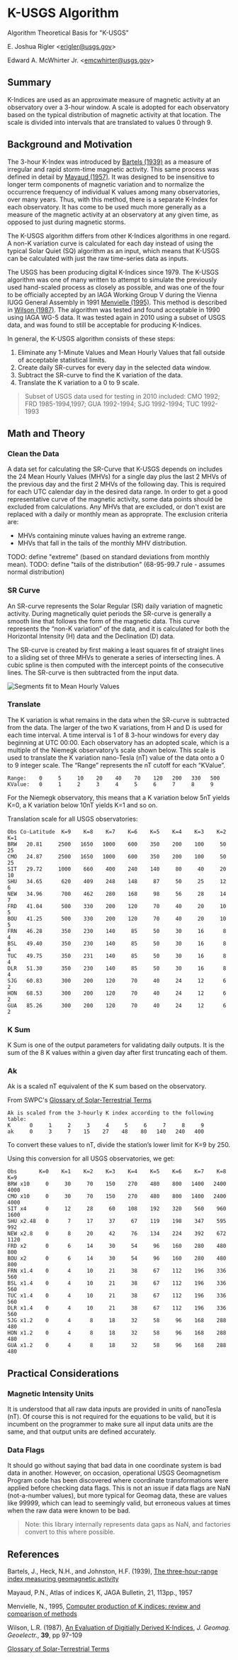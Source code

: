 # K-USGS Algorithm #
Algorithm Theoretical Basis for "K-USGS"

E. Joshua Rigler &lt;[erigler@usgs.gov](mailto:erigler@usgs.gov)&gt;

Edward A. McWhirter Jr.
&lt;[emcwhirter@usgs.gov](mailto:emcwhirter@usgs.gov)&gt;


## Summary ##

K-Indices are used as an approximate measure of magnetic activity at an
observatory over a 3-hour window. A scale is adopted for each observatory based
on the typical distribution of magnetic activity at that location. The scale is
divided into intervals that are translated to values 0 through 9.


## Background and Motivation ##

The 3-hour K-Index was introduced by [Bartels (1939)](#bartels-1939) as a
measure of irregular and rapid storm-time magnetic activity. This same process
was defined in detail by [Mayaud (1957)](#mayaud-1957). It was designed to be
insensitive to longer term components of magnetic variation and to normalize the
occurrence frequency of individual K values among many observatories, over many
years. Thus, with this method, there is a separate K-Index for each observatory.
It has come to be used much more generally as a measure of the magnetic activity
at an observatory at any given time, as opposed to just during magnetic storms.

The K-USGS algorithm differs from other K-Indices algorithms in one regard. A
non-K variation curve is calculated for each day instead of using the typical
Solar Quiet (SQ) algorithm as an input, which means that K-USGS can be
calculated with just the raw time-series data as inputs.

The USGS has been producing digital K-Indices since 1979. The K-USGS algorithm
was one of many written to attempt to simulate the previously used hand-scaled
process as closely as possible, and was one of the four to be officially
accepted by an IAGA Working Group V during the Vienna IUGG General Assembly in
1991 [Menvielle (1995)](#menvielle-1995). This method is described in
[Wilson (1987)](#wilson-1987). The algorithm was tested and found acceptable
in 1990 using IAGA WG-5 data. It was tested again in 2010 using a subset of
USGS data, and was found to still be acceptable for producing K-Indices.

In general, the K-USGS algorithm consists of these steps:
 1. Eliminate any 1-Minute Values and Mean Hourly Values that fall outside of
    acceptable statistical limits.
 2. Create daily SR-curves for every day in the selected data window.
 3. Subtract the SR-curve to find the K variation of the data.
 4. Translate the K variation to a 0 to 9 scale.

> Subset of USGS data used for testing in 2010 included:
> CMO 1992; FRD 1985-1994,1997; GUA 1992-1994; SJG 1992-1994; TUC 1992-1993


## Math and Theory ##

### Clean the Data ###

A data set for calculating the SR-Curve that K-USGS depends on includes the 24
Mean Hourly Values (MHVs) for a single day plus the last 2 MHVs of the previous
day and the first 2 MHVs of the following day. This is required for each UTC
calendar day in the desired data range. In order to get a good representative
curve of the magnetic activity, some data points should be excluded from
calculations. Any MHVs that are excluded, or don't exist are replaced with a
daily or monthly mean as approprate. The exclusion criteria are:
* MHVs containing minute values having an extreme range.
* MHVs that fall in the tails of the monthly MHV distribution.

TODO: define "extreme" (based on standard deviations from monthly mean).
TODO: define "tails of the distribution" (68-95-99.7 rule - assumes normal distribution)

### SR Curve ###

An SR-curve represents the Solar Regular (SR) daily variation of magnetic
activity. During magnetically quiet periods the SR-curve is generally a smooth
line that follows the form of the magnetic data. This curve represents the
“non-K variation” of the data, and it is calculated for both the Horizontal
Intensity (H) data and the Declination (D) data.

The SR-curve is created by first making a least squares fit of straight lines to
a sliding set of three MHVs to generate a series of intersecting lines. A cubic
spline is then computed with the intercept points of the consecutive lines.
The SR-curve is then subtracted from the input data.

![Segments fit to Mean Hourly Values](images/K-USGS_SR-Curve.png)

### Translate ###

The K variation is what remains in the data when the SR-curve is subtracted from
the data. The larger of the two K variations, from H and D is used for each time
interval. A time interval is 1 of 8 3-hour windows for every day beginning at
UTC 00:00. Each observatory has an adopted scale, which is a multiple of the
Niemegk observatory’s scale shown below. This scale is used to translate the K
variation nano-Tesla (nT) value of the data onto a 0 to 9 integer scale. The
“Range” represents the nT cutoff for each “KValue”.

    Range:    0     5     10    20    40    70    120   200   330   500
    KValue:   0     1     2     3     4     5     6     7     8     9

For the Niemegk observatory, this means that a K variation below 5nT yields K=0,
a K variation below 10nT yields K=1 and so on.

Translation scale for all USGS observatories:

    Obs Co-Latitude  K=9    K=8    K=7    K=6    K=5    K=4    K=3    K=2    K=1
    BRW   20.81     2500   1650   1000    600    350    200    100     50     25
    CMO   24.87     2500   1650   1000    600    350    200    100     50     25
    SIT   29.72     1000    660    400    240    140     80     40     20     10
    SHU   34.65      620    409    248    148     87     50     25     12      6
    NEW   34.96      700    462    280    168     98     56     28     14      7
    FRD   41.04      500    330    200    120     70     40     20     10      5
    BOU   41.25      500    330    200    120     70     40     20     10      5
    FRN   46.28      350    230    140     85     50     30     16      8      4
    BSL   49.40      350    230    140     85     50     30     16      8      4
    TUC   49.75      350    231    140     85     50     30     16      8      4
    DLR   51.30      350    230    140     85     50     30     16      8      4
    SJG   60.83      300    200    120     70     40     24     12      6      2
    HON   68.53      300    200    120     70     40     24     12      6      2
    GUA   85.26      300    200    120     70     40     24     12      6      2

### K Sum ###

K Sum is one of the output parameters for validating daily outputs. It is the
sum of the 8 K values within a given day after first truncating each of them.

### Ak ###

Ak is a scaled nT equivalent of the K sum based on the observatory.

From SWPC's [Glossary of Solar-Terrestrial Terms](solar-terrestrial-glossary)

    Ak is scaled from the 3-hourly K index according to the following table:
    K      0     1     2     3     4     5     6     7     8     9
    ak     0     3     7    15    27    48    80   140   240   400

To convert these values to nT, divide the station’s lower limit for K=9 by 250.

Using this conversion for all USGS observatories, we get:

    Obs       K=0    K=1    K=2    K=3    K=4    K=5    K=6    K=7    K=8    K=9
    BRW x10     0     30     70    150    270    480    800   1400   2400   4000
    CMO x10     0     30     70    150    270    480    800   1400   2400   4000
    SIT x4      0     12     28     60    108    192    320    560    960   1600
    SHU x2.48   0      7     17     37     67    119    198    347    595    992
    NEW x2.8    0      8     20     42     76    134    224    392    672   1120
    FRD x2      0      6     14     30     54     96    160    280    480    800
    BOU x2      0      6     14     30     54     96    160    280    480    800
    FRN x1.4    0      4     10     21     38     67    112    196    336    560
    BSL x1.4    0      4     10     21     38     67    112    196    336    560
    TUC x1.4    0      4     10     21     38     67    112    196    336    560
    DLR x1.4    0      4     10     21     38     67    112    196    336    560
    SJG x1.2    0      4      8     18     32     58     96    168    288    480
    HON x1.2    0      4      8     18     32     58     96    168    288    480
    GUA x1.2    0      4      8     18     32     58     96    168    288    480


## Practical Considerations ##

### Magnetic Intensity Units ###

It is understood that all raw data inputs are provided in units of nanoTesla
(nT). Of course this is not required for the equations to be valid, but it is
incumbent on the programmer to make sure all input data units are the same, and
that output units are defined accurately.

### Data Flags ###

It should go without saying that bad data in one coordinate system is bad data
in another. However, on occasion, operational USGS Geomagnetism Program code has
been discovered where coordinate transformations were applied before checking
data flags. This is not an issue if data flags are NaN (not-a-number values),
but more typical for Geomag data, these are values like 99999, which can lead to
seemingly valid, but erroneous values at times when the raw data were known to
be bad.

> Note: this library internally represents data gaps as NaN, and factories
> convert to this where possible.


## References ##

Bartels, J., Heck, N.H., and Johnston, H.F. (1939),
  [The three-hour-range index measuring geomagnetic activity](http://onlinelibrary.wiley.com/doi/10.1029/TE044i004p00411/abstract)
  <a name=bartels-1939”></a>

Mayaud, P.N., Atlas of indices K, JAGA Bulletin, 21, 113pp., 1957
  <a name="mayaud-1957"></a>

Menvielle, N., 1995,
  [Computer production of K indices: review and comparison of methods](http://gji.oxfordjournals.org/content/123/3/866.short)
  <a name="menvielle-1995"></a>

Wilson, L.R. (1987),
  [An Evaluation of Digitially Derived K-Indices](https://www.jstage.jst.go.jp/article/jgg1949/39/2/39_2_97/_article),
  *J. Geomag. Geoelectr.*, **39**, pp 97-109 <a name="wilson-1987"></a>

[Glossary of Solar-Terrestrial Terms](http://www.swpc.noaa.gov/sites/default/files/images/u2/Glossary.pdf)
<a name="solar-terrestrial-glossary"></a>
